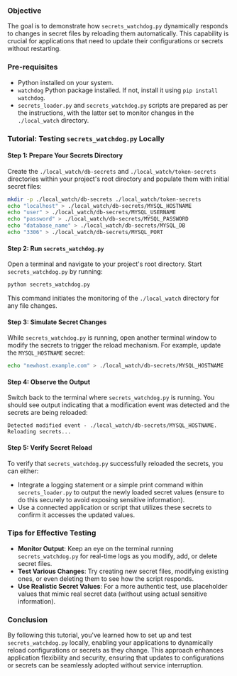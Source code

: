 
### Objective

The goal is to demonstrate how `secrets_watchdog.py` dynamically responds to changes in secret files by reloading them automatically. This capability is crucial for applications that need to update their configurations or secrets without restarting.

### Pre-requisites

- Python installed on your system.
- `watchdog` Python package installed. If not, install it using `pip install watchdog`.
- `secrets_loader.py` and `secrets_watchdog.py` scripts are prepared as per the instructions, with the latter set to monitor changes in the `./local_watch` directory.

### Tutorial: Testing `secrets_watchdog.py` Locally

#### Step 1: Prepare Your Secrets Directory

Create the `./local_watch/db-secrets` and `./local_watch/token-secrets` directories within your project's root directory and populate them with initial secret files:

```bash
mkdir -p ./local_watch/db-secrets ./local_watch/token-secrets
echo "localhost" > ./local_watch/db-secrets/MYSQL_HOSTNAME
echo "user" > ./local_watch/db-secrets/MYSQL_USERNAME
echo "password" > ./local_watch/db-secrets/MYSQL_PASSWORD
echo "database_name" > ./local_watch/db-secrets/MYSQL_DB
echo "3306" > ./local_watch/db-secrets/MYSQL_PORT
```

#### Step 2: Run `secrets_watchdog.py`

Open a terminal and navigate to your project's root directory. Start `secrets_watchdog.py` by running:

```bash
python secrets_watchdog.py
```

This command initiates the monitoring of the `./local_watch` directory for any file changes.

#### Step 3: Simulate Secret Changes

While `secrets_watchdog.py` is running, open another terminal window to modify the secrets to trigger the reload mechanism. For example, update the `MYSQL_HOSTNAME` secret:

```bash
echo "newhost.example.com" > ./local_watch/db-secrets/MYSQL_HOSTNAME
```

#### Step 4: Observe the Output

Switch back to the terminal where `secrets_watchdog.py` is running. You should see output indicating that a modification event was detected and the secrets are being reloaded:

```
Detected modified event - ./local_watch/db-secrets/MYSQL_HOSTNAME. Reloading secrets...
```

#### Step 5: Verify Secret Reload

To verify that `secrets_watchdog.py` successfully reloaded the secrets, you can either:

- Integrate a logging statement or a simple print command within `secrets_loader.py` to output the newly loaded secret values (ensure to do this securely to avoid exposing sensitive information).
- Use a connected application or script that utilizes these secrets to confirm it accesses the updated values.

### Tips for Effective Testing

- **Monitor Output**: Keep an eye on the terminal running `secrets_watchdog.py` for real-time logs as you modify, add, or delete secret files.
- **Test Various Changes**: Try creating new secret files, modifying existing ones, or even deleting them to see how the script responds.
- **Use Realistic Secret Values**: For a more authentic test, use placeholder values that mimic real secret data (without using actual sensitive information).

### Conclusion

By following this tutorial, you've learned how to set up and test `secrets_watchdog.py` locally, enabling your applications to dynamically reload configurations or secrets as they change. This approach enhances application flexibility and security, ensuring that updates to configurations or secrets can be seamlessly adopted without service interruption.
